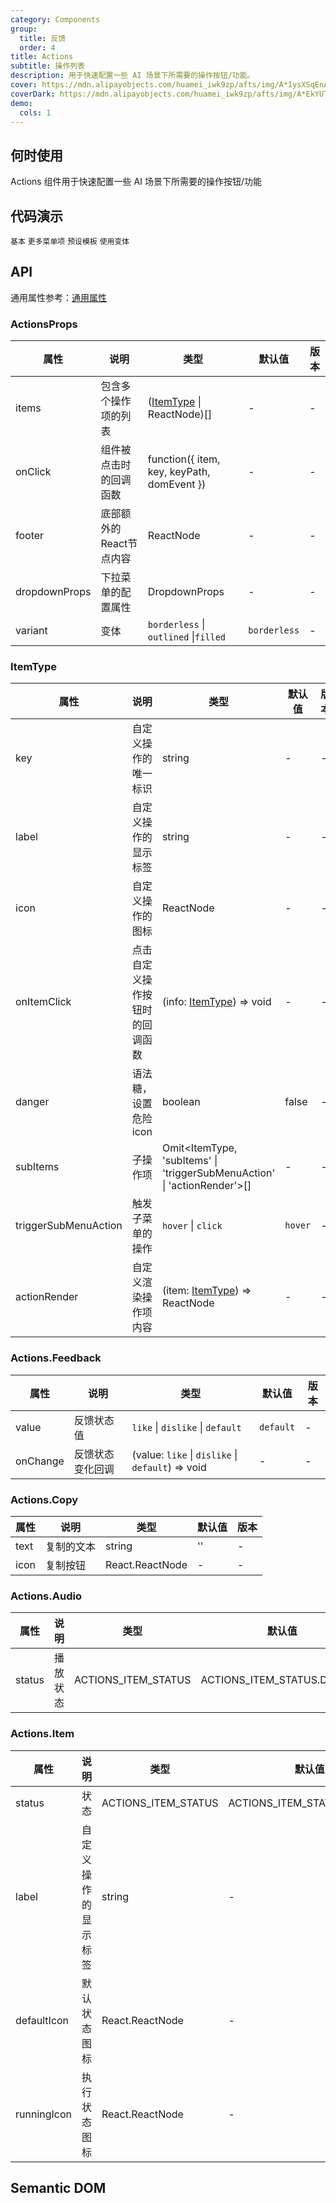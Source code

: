 ```yaml
---
category: Components
group:
  title: 反馈
  order: 4
title: Actions
subtitle: 操作列表
description: 用于快速配置一些 AI 场景下所需要的操作按钮/功能。
cover: https://mdn.alipayobjects.com/huamei_iwk9zp/afts/img/A*1ysXSqEnAckAAAAAAAAAAAAADgCCAQ/original
coverDark: https://mdn.alipayobjects.com/huamei_iwk9zp/afts/img/A*EkYUTotf-eYAAAAAAAAAAAAADgCCAQ/original
demo:
  cols: 1
---
```


## 何时使用

Actions 组件用于快速配置一些 AI 场景下所需要的操作按钮/功能

## 代码演示

<!-- prettier-ignore -->
<code src="./demo/basic.tsx">基本</code>
<code src="./demo/sub.tsx">更多菜单项</code>
<code src="./demo/preset.tsx">预设模板</code>
<code src="./demo/variant.tsx">使用变体</code>

## API

通用属性参考：[通用属性](/docs/react/common-props)

### ActionsProps

| 属性 | 说明 | 类型 | 默认值 | 版本 |
| --- | --- | --- | --- | --- |
| items | 包含多个操作项的列表 | ([ItemType](#itemtype) \| ReactNode)[] | - | - |
| onClick | 组件被点击时的回调函数 | function({ item, key, keyPath, domEvent }) | - | - |
| footer | 底部额外的React节点内容 | ReactNode | - | - |
| dropdownProps | 下拉菜单的配置属性 | DropdownProps | - | - |
| variant | 变体 | `borderless` \| `outlined` \|`filled` | `borderless` | - |

### ItemType

| 属性 | 说明 | 类型 | 默认值 | 版本 |
| --- | --- | --- | --- | --- |
| key | 自定义操作的唯一标识 | string | - | - |
| label | 自定义操作的显示标签 | string | - | - |
| icon | 自定义操作的图标 | ReactNode | - | - |
| onItemClick | 点击自定义操作按钮时的回调函数 | (info: [ItemType](#itemtype)) => void | - | - |
| danger | 语法糖，设置危险icon | boolean | false | - |
| subItems | 子操作项 | Omit<ItemType, 'subItems' \| 'triggerSubMenuAction' \| 'actionRender'>[] | - | - |
| triggerSubMenuAction | 触发子菜单的操作 | `hover` \| `click` | `hover` | - |
| actionRender | 自定义渲染操作项内容 | (item: [ItemType](#itemtype)) => ReactNode | - | - |

### Actions.Feedback

| 属性 | 说明 | 类型 | 默认值 | 版本 |
| --- | --- | --- | --- | --- |
| value | 反馈状态值 | `like` \| `dislike` \| `default` | `default` | - |
| onChange | 反馈状态变化回调 | (value: `like` \| `dislike` \| `default`) => void | - | - |

### Actions.Copy

| 属性 | 说明       | 类型            | 默认值 | 版本 |
| ---- | ---------- | --------------- | ------ | ---- |
| text | 复制的文本 | string          | ''     | -    |
| icon | 复制按钮   | React.ReactNode | -      | -    |

### Actions.Audio

| 属性   | 说明     | 类型                | 默认值                      | 版本 |
| ------ | -------- | ------------------- | --------------------------- | ---- |
| status | 播放状态 | ACTIONS_ITEM_STATUS | ACTIONS_ITEM_STATUS.DEFAULT | -    |

### Actions.Item

| 属性        | 说明                 | 类型                | 默认值                      | 版本 |
| ----------- | -------------------- | ------------------- | --------------------------- | ---- |
| status      | 状态                 | ACTIONS_ITEM_STATUS | ACTIONS_ITEM_STATUS.DEFAULT | -    |
| label       | 自定义操作的显示标签 | string              | -                           | -    |
| defaultIcon | 默认状态图标         | React.ReactNode     | -                           | -    |
| runningIcon | 执行状态图标         | React.ReactNode     | -                           | -    |

## Semantic DOM

<code src="./demo/_semantic.tsx" simplify="true"></code>
